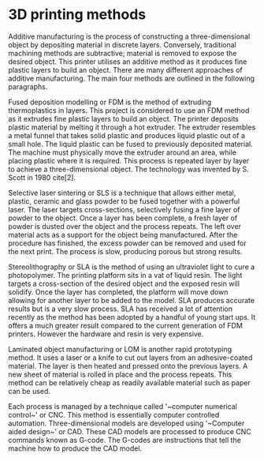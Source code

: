 3D printing methods
===================

Additive manufacturing is the process of constructing a three-dimensional object by depositing material in discrete layers. Conversely, traditional machining methods are subtractive; material is removed to expose the desired object. This printer utilises an additive method as it produces fine plastic layers to build an object. There are many different approaches of additive manufacturing. The main four methods are outlined in the following paragraphs.

Fused deposition modelling or FDM is the method of extruding thermoplastics in layers.
 This project is considered to use an FDM method as it extrudes fine plastic layers to build an object. The printer deposits plastic material by melting it through a hot extruder. The extruder resembles a metal funnel that takes solid plastic and produces liquid plastic out of a small hole. The liquid plastic can be fused to previously deposited material. The machine must physically move the extruder around an area, while placing plastic where it is required. This process is repeated layer by layer to achieve a three-dimensional object. The technology was invented by S. Scott in 1980 cite[2].

Selective laser sintering or SLS is a technique that allows either metal, plastic, ceramic and glass powder to be fused together with a powerful laser. The laser targets cross-sections, selectively fusing a fine layer of powder to the object. Once a layer has been complete, a fresh layer of powder is dusted over the object and the process repeats. The left over material acts as a support for the object being manufactured. After the procedure has finished, the excess powder can be removed and used for the next print. The process is slow, producing porous but strong results.

Stereolithography or SLA is the method of using an ultraviolet light to cure a photopolymer. The printing platform sits in a vat of liquid resin. The light targets a cross-section of the desired object and the exposed resin will solidify. Once the layer has completed, the platform will move down allowing for another layer to be added to the model. SLA produces accurate results but is a very slow process. SLA has received a lot of attention recently as the method has been adopted by a handful of young start ups. It offers a much greater result compared to the current generation of FDM printers. However the hardware and resin is very expensive.

Laminated object manufacturing or LOM is another rapid prototyping method. It uses a laser or a knife to cut out layers from an adhesive-coated material. The layer is then heated and pressed onto the previous layers. A new sheet of material is rolled in place and the process repeats. This method can be relatively cheap as readily available material such as paper can be used.

Each process is managed by a technique called '~computer numerical control~' or CNC. This method is essentially computer controlled automation. Three-dimensional models are developed using '~Computer aided design~' or CAD. These CAD models are processed to produce CNC commands known as G-code. The G-codes are instructions that tell the  machine how to produce the CAD model.
